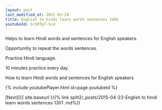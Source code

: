 ```yaml
---
layout: post
last_modified_at: 2021-03-29
title: English to hindi learn words sentences 1402 
youtubeId: SrIRTp7-Si4
---
```

 
 
Helps to learn Hindi words and sentences for English speakers.

Opportunitiy to repeat the words sentences. 

Practice Hindi language. 
 
10 minutes practice every day. 
 
How to learn Hindi words and sentences for English speakers 
 
{% include youtubePlayer.html id=page.youtubeId %}
 
 
[Next]({{ site.baseurl }}{% link  split2/_posts/2015-04-23-English to hindi learn words sentences 1301 .md%})
 
